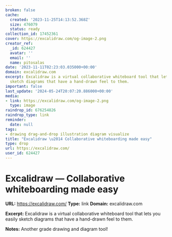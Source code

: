 ```yaml
---
broken: false
cache:
  created: '2023-11-25T14:13:52.368Z'
  size: 476079
  status: ready
collection_id: 17452361
cover: https://excalidraw.com/og-image-2.png
creator_ref:
  _id: 624427
  avatar: ''
  email: ''
  name: pitosalas
date: '2023-11-11T02:23:03.035000+00:00'
domain: excalidraw.com
excerpt: Excalidraw is a virtual collaborative whiteboard tool that lets you easily
  sketch diagrams that have a hand-drawn feel to them.
important: false
last_update: '2024-05-24T20:07:20.886000+00:00'
media:
- link: https://excalidraw.com/og-image-2.png
  type: image
raindrop_id: 676254826
raindrop_type: link
reminder:
  date: null
tags:
- drawing drag-and-drop illustration diagram visualize
title: "Excalidraw \u2014 Collaborative whiteboarding made easy"
type: drop
url: https://excalidraw.com/
user_id: 624427
---
```


# Excalidraw — Collaborative whiteboarding made easy

**URL:** https://excalidraw.com/
**Type:** link
**Domain:** excalidraw.com

**Excerpt:** Excalidraw is a virtual collaborative whiteboard tool that lets you easily sketch diagrams that have a hand-drawn feel to them.

**Notes:**
Another grade drawing and diagram tool!
